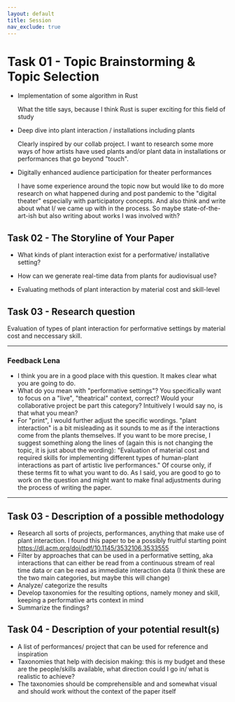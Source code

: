 ```yaml
---
layout: default
title: Session
nav_exclude: true
---
```


# Task 01 - Topic Brainstorming & Topic Selection

- Implementation of some algorithm in Rust

  What the title says, because I think Rust is super exciting for this field of study

- Deep dive into plant interaction / installations including plants

  Clearly inspired by our collab project. I want to research some more ways of how artists have used plants and/or plant data in installations or performances that go beyond "touch".

- Digitally enhanced audience participation for theater performances

  I have some experience around the topic now but would like to do more research on what happened during and post pandemic to the "digital theater" especially with participatory concepts.
  And also think and write about what I/ we came up with in the process. So maybe state-of-the-art-ish but also writing about works I was involved with?

## Task 02 - The Storyline of Your Paper

- What kinds of plant interaction exist for a performative/ installative setting?

- How can we generate real-time data from plants for audiovisual use?

- Evaluating methods of plant interaction by material cost and skill-level

## Task 03 - Research question

Evaluation of types of plant interaction for performative settings by material cost and neccessary skill.


---
### Feedback Lena

* I think you are in a good place with this question. It makes clear what you are going to do. 
* What do you mean with "performative settings"? You specifically want to focus on a "live", "theatrical" context, correct? Would your collaborative project be part this category? Intuitively I would say no, is that what you mean?
* For "print", I would further adjust the specific wordings. "plant interaction" is a bit misleading as it sounds to me as if the interactions come from the plants themselves. If you want to be more precise, I suggest something along the lines of (again this is not changing the topic, it is just about the wording): "Evaluation of material cost and required skills for implementing different types of human-plant interactions as part of artistic live performances." Of course only, if these terms fit to what you want to do. As I said, you are good to go to work on the question and might want to make final adjustments during the process of writing the paper.

---

## Task 03 - Description of a possible methodology

- Research all sorts of projects, performances, anything that make use of plant interaction. I found this paper to be a possibly fruitful starting point https://dl.acm.org/doi/pdf/10.1145/3532106.3533555
- Filter by approaches that can be used in a performative setting, aka interactions that can either be read from a continuous stream of real time data or can be read as immediate interaction data (I think these are the two main categories, but maybe this will change)
- Analyze/ categorize the results
- Develop taxonomies for the resulting options, namely money and skill, keeping a performative arts context in mind
- Summarize the findings?

## Task 04 - Description of your potential result(s) 

- A list of performances/ project that can be used for reference and inspiration
- Taxonomies that help with decision making: this is my budget and these are the people/skills available, what direction could I go in/ what is realistic to achieve?
- The taxonomies should be comprehensible and and somewhat visual and should work without the context of the paper itself
